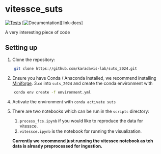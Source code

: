 # vitessce_suts

[![Tests][badge-tests]][link-tests]
[![Documentation][badge-docs]][link-docs]

[badge-tests]: https://img.shields.io/github/actions/workflow/status/your_github_username/vitessce_suts/test.yaml?branch=main
[link-tests]: https://github.com/your_github_username/vitessce_suts/actions/workflows/test.yml
[badge-docs]: https://img.shields.io/readthedocs/vitessce_suts

A very interesting piece of code

## Setting up

1. Clone the repository:

```zsh
    git clone https://github.com/karadavis-lab/suts_2024.git
```

2. Ensure you have Conda / Anaconda Installed, we recommend installing [Miniforge](https://github.com/conda-forge/miniforge). 3.`cd` into `suts_2024` and create the conda environment with

```zsh
    conda env create -f environment.yml
```

4. Activate the environment with `conda activate suts`
5. There are two notebooks which can be run in the `scripts` directory:

    1. `process_fcs.ipynb` if you would like to reproduce the data for vitessce.
    2. `vitessce.ipynb` is the notebook for running the visualization.

    **Currently we recommend just running the vitessce notebook as teh data is already preprocessed for ingestion.**
